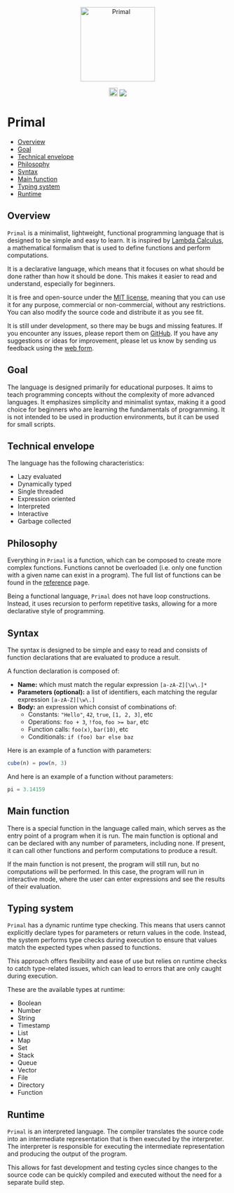 <p align="center">
  <a href="https://primal-lang.org"><img src="https://primal-lang.org/img/rounded.png" alt="Primal" height="170"></a>

<p align="center">
<a href="https://github.com/primal-lang/sdk/blob/main/LICENSE.md" target="_blank"><img height=20 src="https://img.shields.io/badge/license-MIT-green.svg" /></a>
<a href="https://github.com/primal-lang/sdk/releases/tag/v0.3.0"><img src="https://img.shields.io/badge/Latest-0.3.0-blue" /></a>
</p>

# Primal

- [Overview](#overview)
- [Goal](#goal)
- [Technical envelope](#technical-envelope)
- [Philosophy](#philosophy)
- [Syntax](#syntax)
- [Main function](#main-function)
- [Typing system](#typing-system)
- [Runtime](#runtime)

## Overview

`Primal` is a minimalist, lightweight, functional programming language that is designed to be simple and easy to learn. It is inspired by [Lambda Calculus](https://en.wikipedia.org/wiki/Lambda_calculus), a mathematical formalism that is used to define functions and perform computations.

It is a declarative language, which means that it focuses on what should be done rather than how it should be done. This makes it easier to read and understand, especially for beginners.

It is free and open-source under the [MIT license](https://en.wikipedia.org/wiki/MIT_License), meaning that you can use it for any purpose, commercial or non-commercial, without any restrictions. You can also modify the source code and distribute it as you see fit.

It is still under development, so there may be bugs and missing features. If you encounter any issues, please report them on [GitHub](https://github.com/primal-lang/sdk/issues/new). If you have any suggestions or ideas for improvement, please let us know by sending us feedback using the [web form](https://primal-lang.org/feedback).

## Goal

The language is designed primarily for educational purposes. It aims to teach programming concepts without the complexity of more advanced languages. It emphasizes simplicity and minimalist syntax, making it a good choice for beginners who are learning the fundamentals of programming. It is not intended to be used in production environments, but it can be used for small scripts.

## Technical envelope

The language has the following characteristics:

* Lazy evaluated
* Dynamically typed
* Single threaded
* Expression oriented
* Interpreted
* Interactive
* Garbage collected

## Philosophy

Everything in `Primal` is a function, which can be composed to create more complex functions. Functions cannot be overloaded (i.e. only one function with a given name can exist in a program). The full list of functions can be found in the  [reference](https://primal-lang.org/reference) page.

Being a functional language, `Primal` does not have loop constructions. Instead, it uses recursion to perform repetitive tasks, allowing for a more declarative style of programming.

## Syntax

The syntax is designed to be simple and easy to read and consists of function declarations that are evaluated to produce a result.

A function declaration is composed of:

* **Name:** which must match the regular expression `[a-zA-Z][\w\.]*`
* **Parameters (optional):** a list of identifiers, each matching the regular expression `[a-zA-Z][\w\.]`
* **Body:** an expression which consist of combinations of:
    - Constants: `"Hello"`, `42`, `true`, `[1, 2, 3]`, etc
    - Operations: `foo + 3`, `!foo`, `foo >= bar`, etc
    - Function calls: `foo(x)`, `bar(10)`, etc
    - Conditionals: `if (foo) bar else baz`

Here is an example of a function with parameters:

```javascript
cube(n) = pow(n, 3)
```

And here is an example of a function without parameters:

```javascript
pi = 3.14159
```

## Main function

There is a special function in the language called main, which serves as the entry point of a program when it is run. The main function is optional and can be declared with any number of parameters, including none. If present, it can call other functions and perform computations to produce a result.

If the main function is not present, the program will still run, but no computations will be performed. In this case, the program will run in interactive mode, where the user can enter expressions and see the results of their evaluation.

## Typing system

`Primal` has a dynamic runtime type checking. This means that users cannot explicitly declare types for parameters or return values in the code. Instead, the system performs type checks during execution to ensure that values match the expected types when passed to functions.

This approach offers flexibility and ease of use but relies on runtime checks to catch type-related issues, which can lead to errors that are only caught during execution.

These are the available types at runtime:
* Boolean
* Number
* String
* Timestamp
* List
* Map
* Set
* Stack
* Queue
* Vector
* File
* Directory
* Function

## Runtime

`Primal` is an interpreted language. The compiler translates the source code into an intermediate representation that is then executed by the interpreter. The interpreter is responsible for executing the intermediate representation and producing the output of the program.

This allows for fast development and testing cycles since changes to the source code can be quickly compiled and executed without the need for a separate build step.